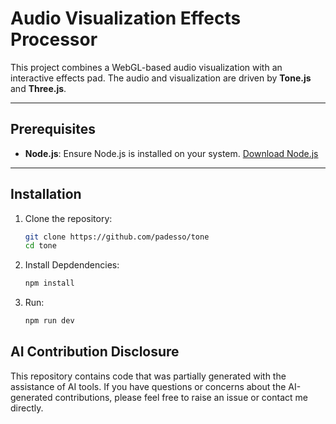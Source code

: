 # Audio Visualization Effects Processor

This project combines a WebGL-based audio visualization with an interactive effects pad. The audio and visualization are driven by **Tone.js** and **Three.js**.

---

## Prerequisites

- **Node.js**: Ensure Node.js is installed on your system. [Download Node.js](https://nodejs.org/)

---

## Installation

1. Clone the repository:
   ```bash
   git clone https://github.com/padesso/tone
   cd tone

2. Install Depdendencies:
   ```bash
   npm install
   
3. Run:
   ```bash
   npm run dev

## AI Contribution Disclosure

This repository contains code that was partially generated with the assistance of AI tools. If you have questions or concerns about the AI-generated contributions, please feel free to raise an issue or contact me directly.
